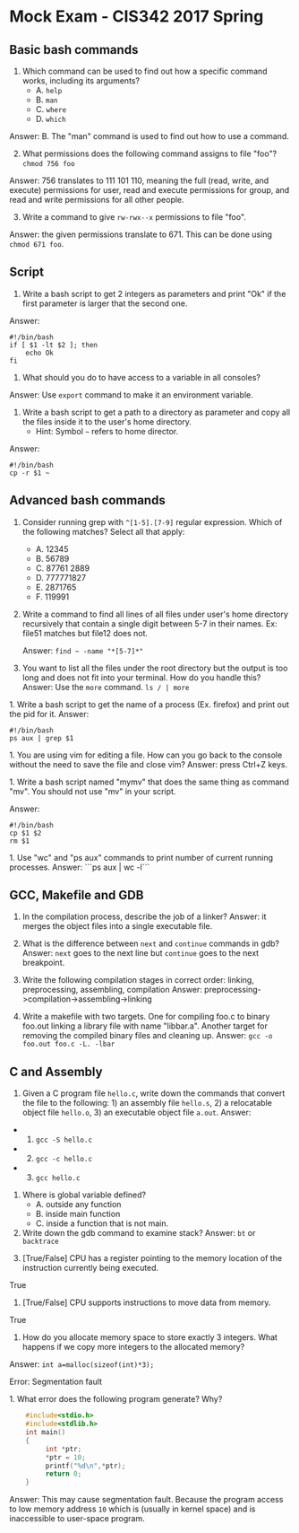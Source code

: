<!--

<style>
  .bottom-three {
     margin-bottom: 3cm;
  }
</style>

-->

Mock Exam - CIS342 2017 Spring
===

Basic bash commands
---

1. Which command can be used to find out how a specific command works, including its arguments?
    - A. `help`
    - B. `man`
    - C. `where`
    - D. `which` 

Answer: B. The "man" command is used to find out how to use a command.

2. What permissions does the following command assigns to file "foo"? `chmod 756 foo`

Answer: 756 translates to 111 101 110, meaning the full (read, write, and execute) permissions for user, read and execute permissions for group, and read and write permissions for all other people.

3. Write a command to give `rw-rwx--x` permissions to file "foo".

Answer: the given permissions translate to 671. This can be done using `chmod 671 foo`. <p/>

Script
---

1. Write a bash script to get 2 integers as parameters and print "Ok" if the first parameter is larger that the second one.

Answer: 

```
#!/bin/bash
if [ $1 -lt $2 ]; then
	echo Ok
fi
```

<p/>

1. What should you do to have access to a variable in all consoles?

Answer: Use `export` command to make it an environment variable.<p/>
1. Write a bash script to get a path to a directory as parameter and copy all the files inside it to the user's home directory. 
    - Hint: Symbol `~` refers to home director.

Answer: 

```
#!/bin/bash
cp -r $1 ~
```
<p/>

Advanced bash commands
---

1. Consider running grep with `^[1-5].[7-9]` regular expression. Which of the following matches? Select all that apply:
    - A. 12345
    - B. 56789
    - C. 87761 2889
    - D. 777771827
    - E. 2871765
    - F. 119991
1. Write a command to find all lines of all files under user's home directory recursively that contain a single digit between 5-7 in their names. Ex: file51 matches but file12 does not.

    Answer: ```find ~ -name "*[5-7]*"```
1. You want to list all the files under the root directory but the output is too long and does not fit into your terminal. How do you handle this?
Answer: 
Use the `more` command. `ls / | more`
<p/>
1. Write a bash script to get the name of a process (Ex. firefox) and print out the pid for it.
Answer: 

```
#!/bin/bash
ps aux | grep $1
```

<p/>
1. You are using vim for editing a file. How can you go back to the console without the need to save the file and close vim?
Answer: press Ctrl+Z keys.<p/>
1. Write a bash script named "mymv" that does the same thing as command "mv". You should not use "mv" in your script.

Answer: 

```
#!/bin/bash
cp $1 $2
rm $1
```
<p/>
1. Use "wc" and "ps aux" commands to print number of current running processes.
Answer: ```ps aux | wc -l```<p/>

GCC, Makefile and GDB
---

1. In the compilation process, describe the job of a linker?
Answer: it merges the object files into a single executable file.<p/>
1. What is the difference between `next` and `continue` commands in gdb?
Answer: `next` goes to the next line but `continue` goes to the next breakpoint.<p/>
1. Write the following compilation stages in correct order: linking, preprocessing, assembling, compilation
Answer: preprocessing->compilation->assembling->linking<p/>
1. Write a makefile with two targets. One for compiling foo.c to binary foo.out linking a library file with name "libbar.a". Another target for removing the compiled binary files and cleaning up.
Answer: 
`gcc -o foo.out foo.c -L. -lbar`
<p/>

C and Assembly
---

1. Given a C program file `hello.c`, write down the commands that convert the file to the following: 1) an assembly file `hello.s`, 2) a relocatable object file  `hello.o`, 3) an executable object file `a.out`.
Answer: 

- 1) `gcc -S hello.c`
- 2) `gcc -c hello.c`
- 3) `gcc hello.c`

<p/>

1. Where is global variable defined?
    - A. outside any function
    - B. inside main function
    - C. inside a function that is not main.
1. Write down the gdb command to examine stack?
Answer: `bt` or `backtrace`<p/>
1. [True/False] CPU has a register pointing to the memory location of the instruction currently being executed.

True

1. [True/False] CPU supports instructions to move data from memory.

True

1. How do you allocate memory space to store exactly 3 integers. What happens if we copy more integers to the allocated memory?


Answer:
`int a=malloc(sizeof(int)*3);`

Error: Segmentation fault

<p/>
1. What error does the following program generate? Why?

```c    
    #include<stdio.h>
    #include<stdlib.h> 
    int main()
    {
         int *ptr;
         *ptr = 10;
         printf("%d\n",*ptr);
         return 0;
    }
```

Answer: This may cause segmentation fault. Because the program access to low memory address `10` which is (usually in kernel space) and is inaccessible to user-space program.<p/>
